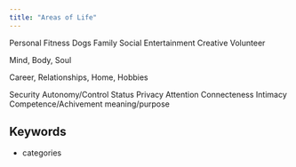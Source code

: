 ```yaml
---
title: "Areas of Life"
---
```




Personal
Fitness
Dogs
Family
Social
Entertainment
Creative
Volunteer

Mind, Body, Soul


Career, Relationships, Home, Hobbies


Security
Autonomy/Control
Status
Privacy
Attention
Connecteness
Intimacy
Competence/Achivement
meaning/purpose



## Keywords
- categories